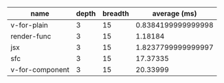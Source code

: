 | name            | depth | breadth | average (ms)       |
| --------------- | ----- | ------- | ------------------ |
| v-for-plain     | 3     | 15      | 0.8384199999999998 |
| render-func     | 3     | 15      | 1.18184            |
| jsx             | 3     | 15      | 1.8237799999999997 |
| sfc             | 3     | 15      | 17.37335           |
| v-for-component | 3     | 15      | 20.33999           |